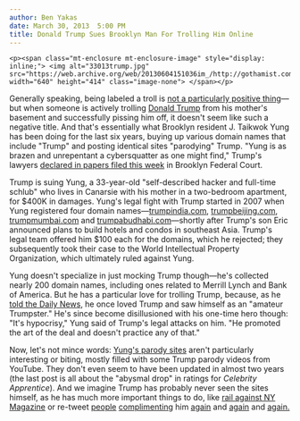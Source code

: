 ```yaml
---
author: Ben Yakas
date: March 30, 2013  5:00 PM
title: Donald Trump Sues Brooklyn Man For Trolling Him Online
---
```



	
	
	
	<p><span class="mt-enclosure mt-enclosure-image" style="display: inline;"> <img alt="33013trump.jpg" src="https://web.archive.org/web/20130604151036im_/http://gothamist.com/attachments/byakas/33013trump.jpg" width="640" height="414" class="image-none"> </span></p>

<p>Generally speaking, being labeled a troll is <a href="https://web.archive.org/web/20130604151036/http://gawker.com/5992261/the-20-best-trollings-in-modern-history/gallery/1">not a particularly positive thing</a>&#x2014;but when someone is actively trolling <a href="https://web.archive.org/web/20130604151036/http://gothamist.com/tags/donaldtrump">Donald Trump</a> from his mother&apos;s basement and successfully pissing him off, it doesn&apos;t seem like such a negative title. And that&apos;s essentially what Brooklyn resident J. Taikwok Yung has been doing for the last six years, buying up various domain names that include &quot;Trump&quot; and posting identical sites &quot;parodying&quot; Trump. &quot;Yung is as brazen and unrepentant a cybersquatter as one might find,&quot; Trump&apos;s lawyers <a href="https://web.archive.org/web/20130604151036/http://www.nydailynews.com/new-york/trump-sues-b-klyn-man-400k-websites-article-1.1303096?localLinksEnabled=false">declared in papers filed this week</a> in Brooklyn Federal Court.</p>

<p>Trump is suing Yung, a 33-year-old &quot;self-described hacker and full-time schlub&quot; who lives in Canarsie with his mother in a two-bedroom apartment, for $400K in damages. Yung&apos;s legal fight with Trump started in 2007 when Yung registered four domain names&#x2014;<a href="https://web.archive.org/web/20130604151036/http://trumpindia.com/in/">trumpindia.com</a>, <a href="https://web.archive.org/web/20130604151036/http://trumpbeijing.com/cn/">trumpbeijing.com</a>, <a href="https://web.archive.org/web/20130604151036/http://trumpmumbai.com/dn/">trumpmumbai.com</a> and <a href="https://web.archive.org/web/20130604151036/http://trumpabudhabi.com/rn/">trumpabudhabi.com</a>&#x2014;shortly after Trump&apos;s son Eric announced plans to build hotels and condos in southeast Asia. Trump&apos;s legal team offered him $100 each for the domains, which he rejected; they subsequently took their case to the World Intellectual Property Organization, which ultimately ruled against Yung.</p>

<p>Yung doesn&apos;t specialize in just mocking Trump though&#x2014;he&apos;s collected nearly 200 domain names, including ones related to Merrill Lynch and Bank of America. But he has a particular love for trolling Trump, because, as he <a href="https://web.archive.org/web/20130604151036/http://www.nydailynews.com/new-york/trump-sues-b-klyn-man-400k-websites-article-1.1303096?localLinksEnabled=false">told the Daily News</a>, he once loved Trump and saw himself as an &quot;amateur Trumpster.&quot; He&apos;s since become disillusioned with his one-time hero though: &quot;It&apos;s hypocrisy,&quot; Yung said of Trump&apos;s legal attacks on him. &quot;He promoted the art of the deal and doesn&apos;t practice any of that.&quot;</p>

<p>Now, let&apos;s not mince words: <a href="https://web.archive.org/web/20130604151036/http://trumpindia.com/in/">Yung&apos;s parody sites</a> aren&apos;t particularly interesting or biting, mostly filled with some Trump parody videos from YouTube. They don&apos;t even seem to have been updated in almost two years (the last post is all about the &quot;abysmal drop&quot; in ratings for <em>Celebrity Apprentice</em>). And we imagine Trump has probably never seen the sites himself, as he has much more important things to do, like <a href="https://web.archive.org/web/20130604151036/http://www.businessinsider.com/donald-trump-nymag-twitter-rant-2013-3">rail against NY Magazine</a> or re-tweet <a href="https://web.archive.org/web/20130604151036/https://twitter.com/realDonaldTrump/status/318076170862215168">people</a> <a href="https://web.archive.org/web/20130604151036/https://twitter.com/realDonaldTrump/status/317936116428840960">complimenting</a> him <a href="https://web.archive.org/web/20130604151036/https://twitter.com/realDonaldTrump/status/317932478444761088">again</a> and <a href="https://web.archive.org/web/20130604151036/https://twitter.com/realDonaldTrump/status/317752297574760448">again</a> and <a href="https://web.archive.org/web/20130604151036/https://twitter.com/realDonaldTrump/status/318082677523759104">again.</a></p>
	
	
	
	
	
